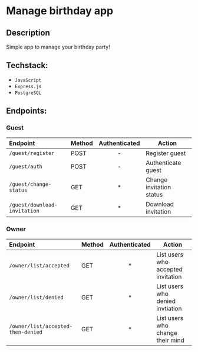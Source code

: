 # Manage birthday app

## Description

Simple app to manage your birthday party!

## Techstack:

- `JavaScript`
- `Express.js`
- `PostgreSQL`

## Endpoints:

### Guest

| Endpoint                     | Method | Authenticated | Action                   |
| :--------------------------- | :----- | :-----------: | ------------------------ |
| `/guest/register`            | POST   |       -       | Register guest           |
| `/guest/auth`                | POST   |       -       | Authenticate guest       |
| `/guest/change-status`       | GET    |      \*       | Change invitation status |
| `/guest/download-invitation` | GET    |      \*       | Download invitation      |

### Owner

| Endpoint                           | Method | Authenticated | Action                             |
| :--------------------------------- | :----- | :-----------: | ---------------------------------- |
| `/owner/list/accepted`             | GET    |      \*       | List users who accepted invitation |
| `/owner/list/denied`               | GET    |      \*       | List users who denied invtiation   |
| `/owner/list/accepted-then-denied` | GET    |      \*       | List users who change their mind   |
